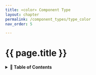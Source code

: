 ```yaml
---
title: «color» Component Type
layout: chapter
permalink: /component_types/type_color
nav_order: 5

---
```


# {{ page.title }}

<details>
<summary>
<strong>📖 Table of Contents</strong>
</summary>

  {{ "
<!-- vim-markdown-toc GitLab -->

<!-- vim-markdown-toc -->
       " | markdownify }}

</details>
